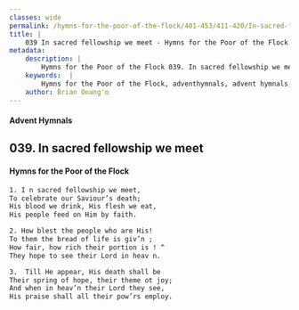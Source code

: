```yaml
---
classes: wide
permalink: /hymns-for-the-poor-of-the-flock/401-453/411-420/In-sacred-fellowship-we-meet/
title: |
    039 In sacred fellowship we meet - Hymns for the Poor of the Flock
metadata:
    description: |
        Hymns for the Poor of the Flock 039. In sacred fellowship we meet. I n sacred fellowship we meet, To celebrate our Saviour’s death;  His blood we drink, His flesh we eat,  His people feed on Him by faith. 
    keywords:  |
        Hymns for the Poor of the Flock, adventhymnals, advent hymnals, In sacred fellowship we meet, I n sacred fellowship we meet,, 
    author: Brian Onang'o
---
```


#### Advent Hymnals
## 039. In sacred fellowship we meet
####  Hymns for the Poor of the Flock

```txt
1. I n sacred fellowship we meet,
To celebrate our Saviour’s death; 
His blood we drink, His flesh we eat, 
His people feed on Him by faith.

2. How blest the people who are His!
To them the bread of life is giv’n ;
How fair, how rich their portion is ! ^
They hope to see their Lord in heav n.

3.  Till He appear, His death shall be
Their spring of hope, their theme ot joy; 
And when in heav’n their Lord they see, 
His praise shall all their pow’rs employ.
```